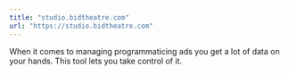 ```yaml
---
title: "studio.bidtheatre.com"
url: "https://studio.bidtheatre.com"
---
```


When it comes to managing programmaticing ads you get a lot of data on your hands. This tool lets you take control of it.
